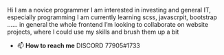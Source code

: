 Hi I am a novice programmer
I am interested in investing and general IT, especially programming
I am currently learning scss, javascrpit, bootstrap ......  in general the whole frontend
I’m looking to collaborate on website projects, where I could use my skills and brush them up a bit

- 📫 **How to reach me**
DISCORD
77905#1733

